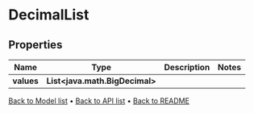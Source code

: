 

# DecimalList


## Properties

| Name | Type | Description | Notes |
|------------ | ------------- | ------------- | -------------|
|**values** | **List&lt;java.math.BigDecimal&gt;** |  |  |



[Back to Model list](../README.md#documentation-for-models) &#8226; [Back to API list](../README.md#documentation-for-api-endpoints) &#8226; [Back to README](../README.md)


